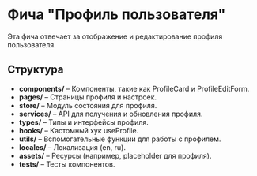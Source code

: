 # Фича "Профиль пользователя"

Эта фича отвечает за отображение и редактирование профиля пользователя.

## Структура

- **components/** – Компоненты, такие как ProfileCard и ProfileEditForm.
- **pages/** – Страницы профиля и настроек.
- **store/** – Модуль состояния для профиля.
- **services/** – API для получения и обновления профиля.
- **types/** – Типы и интерфейсы профиля.
- **hooks/** – Кастомный хук useProfile.
- **utils/** – Вспомогательные функции для работы с профилем.
- **locales/** – Локализация (en, ru).
- **assets/** – Ресурсы (например, placeholder для профиля).
- **tests/** – Тесты компонентов.
